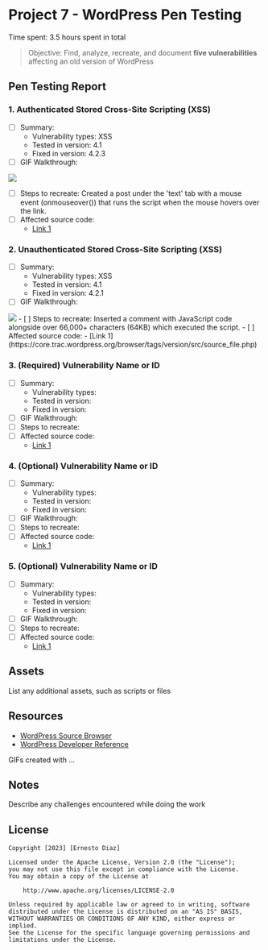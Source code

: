 # Project 7 - WordPress Pen Testing

Time spent: 3.5 hours spent in total

> Objective: Find, analyze, recreate, and document **five vulnerabilities** affecting an old version of WordPress

## Pen Testing Report

### 1. Authenticated Stored Cross-Site Scripting (XSS)
 
- [ ] Summary: 
  - Vulnerability types: XSS
  - Tested in version: 4.1
  - Fixed in version: 4.2.3
- [ ] GIF Walkthrough:
<img src="XSS1.gif">

- [ ] Steps to recreate: Created a post under the 'text' tab with a mouse event (onmouseover()) that runs the script when the mouse hovers over the link.
- [ ] Affected source code:
  - [Link 1](https://core.trac.wordpress.org/browser/tags/version/src/source_file.php)
  
### 2. Unauthenticated Stored Cross-Site Scripting (XSS)

- [ ] Summary: 
  - Vulnerability types: XSS
  - Tested in version: 4.1
  - Fixed in version: 4.2.1
- [ ] GIF Walkthrough: 
<img src="XSSCmmnt.gif">
- [ ] Steps to recreate: Inserted a comment with JavaScript code alongside over 66,000+ characters (64KB) which executed the script.
- [ ] Affected source code:
  - [Link 1](https://core.trac.wordpress.org/browser/tags/version/src/source_file.php)

### 3. (Required) Vulnerability Name or ID

- [ ] Summary: 
  - Vulnerability types:
  - Tested in version:
  - Fixed in version: 
- [ ] GIF Walkthrough: 
- [ ] Steps to recreate: 
- [ ] Affected source code:
  - [Link 1](https://core.trac.wordpress.org/browser/tags/version/src/source_file.php)

### 4. (Optional) Vulnerability Name or ID

- [ ] Summary: 
  - Vulnerability types:
  - Tested in version:
  - Fixed in version: 
- [ ] GIF Walkthrough: 
- [ ] Steps to recreate: 
- [ ] Affected source code:
  - [Link 1](https://core.trac.wordpress.org/browser/tags/version/src/source_file.php)

### 5. (Optional) Vulnerability Name or ID

- [ ] Summary: 
  - Vulnerability types:
  - Tested in version:
  - Fixed in version: 
- [ ] GIF Walkthrough: 
- [ ] Steps to recreate: 
- [ ] Affected source code:
  - [Link 1](https://core.trac.wordpress.org/browser/tags/version/src/source_file.php) 

## Assets

List any additional assets, such as scripts or files

## Resources

- [WordPress Source Browser](https://core.trac.wordpress.org/browser/)
- [WordPress Developer Reference](https://developer.wordpress.org/reference/)

GIFs created with  ...
<!-- Recommended GIF Tools:
[Kap](https://getkap.co/) for macOS
[ScreenToGif](https://www.screentogif.com/) for Windows
[peek](https://github.com/phw/peek) for Linux. -->

## Notes

Describe any challenges encountered while doing the work

## License

    Copyright [2023] [Ernesto Diaz]

    Licensed under the Apache License, Version 2.0 (the "License");
    you may not use this file except in compliance with the License.
    You may obtain a copy of the License at

        http://www.apache.org/licenses/LICENSE-2.0

    Unless required by applicable law or agreed to in writing, software
    distributed under the License is distributed on an "AS IS" BASIS,
    WITHOUT WARRANTIES OR CONDITIONS OF ANY KIND, either express or implied.
    See the License for the specific language governing permissions and
    limitations under the License.

